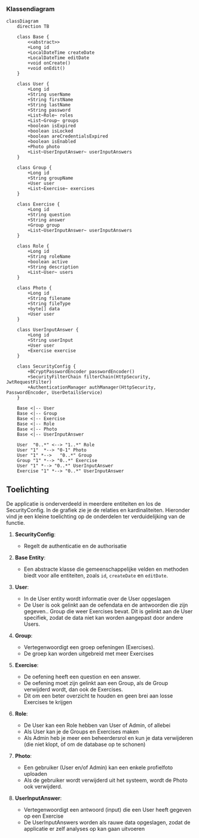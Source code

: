 ### Klassendiagram

```mermaid
classDiagram
    direction TB

    class Base {
        <<abstract>>
        +Long id
        +LocalDateTime createDate
        +LocalDateTime editDate
        +void onCreate()
        +void onEdit()
    }

    class User {
        +Long id
        +String userName
        +String firstName
        +String lastName
        +String password
        +List~Role~ roles
        +List~Group~ groups
        +boolean isExpired
        +boolean isLocked
        +boolean areCredentialsExpired
        +boolean isEnabled
        +Photo photo
        +List~UserInputAnswer~ userInputAnswers
    }

    class Group {
        +Long id
        +String groupName
        +User user
        +List~Exercise~ exercises
    }

    class Exercise {
        +Long id
        +String question
        +String answer
        +Group group
        +List~UserInputAnswer~ userInputAnswers
    }

    class Role {
        +Long id
        +String roleName
        +boolean active
        +String description
        +List~User~ users
    }

    class Photo {
        +Long id
        +String filename
        +String fileType
        +byte[] data
        +User user
    }

    class UserInputAnswer {
        +Long id
        +String userInput
        +User user
        +Exercise exercise
    }

    class SecurityConfig {
        +BCryptPasswordEncoder passwordEncoder()
        +SecurityFilterChain filterChain(HttpSecurity, JwtRequestFilter)
        +AuthenticationManager authManager(HttpSecurity, PasswordEncoder, UserDetailsService)
    }

    Base <|-- User
    Base <|-- Group
    Base <|-- Exercise
    Base <|-- Role
    Base <|-- Photo
    Base <|-- UserInputAnswer

    User  "0..*" <--> "1..*" Role
    User "1"  *--> "0-1" Photo 
    User "1" *-->   "0..*" Group
    Group "1" *--> "0..*" Exercise 
    User "1" *--> "0..*" UserInputAnswer 
    Exercise "1" *--> "0..*" UserInputAnswer 
```

## Toelichting
De applicatie is onderverdeeld in meerdere entiteiten en los de SecurityConfig. In de grafiek zie je de relaties en kardinaliteiten. Hieronder vind je een kleine toelichting op de onderdelen ter verduidelijking van de functie.

1. **SecurityConfig**:
    - Regelt de authenticatie en de authorisatie

2. **Base Entity**:
    - Een abstracte klasse die gemeenschappelijke velden en methoden biedt voor alle entiteiten, zoals `id`, `createDate` en `editDate`.

3. **User**:
   - In de User entity wordt informatie over de User opgeslagen
   - De User is ook gelinkt aan de oefendata en de antwoorden die zijn gegeven.. Group die weer Exercises bevat. Dit is gelinkt aan de User specifiek, zodat de data niet kan worden aangepast door andere Users.

4. **Group**:
    - Vertegenwoordigt een groep oefeningen (Exercises). 
    - De groep kan worden uitgebreid met meer Exercises

5. **Exercise**:
    - De oefening heeft een question en een answer.
    - De oefening moet zijn gelinkt aan een Group, als de Group verwijderd wordt, dan ook de Exercises.
    - Dit om een beter overzicht te houden en geen brei aan losse Exercises te krijgen

6. **Role**:
    - De User kan een Role hebben van User of Admin, of allebei
    - Als User kan je de Groups en Exercises maken
    - Als Admin heb je meer een beheerdersrol en kun je data verwijderen (die niet klopt, of om de database op te schonen)

7. **Photo**:
    - Een gebruiker (User en/of Admin) kan een enkele profielfoto uploaden
    - Als de gebruiker wordt verwijderd uit het systeem, wordt de Photo ook verwijderd.

8. **UserInputAnswer**:
    - Vertegenwoordigt een antwoord (input) die een User heeft gegeven op een Exercise
    - De UserInputAnswers worden als rauwe data opgeslagen, zodat de applicatie er zelf analyses op kan gaan uitvoeren